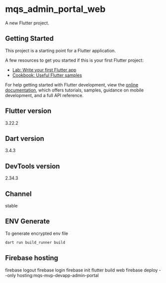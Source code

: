 # mqs_admin_portal_web

A new Flutter project.

## Getting Started

This project is a starting point for a Flutter application.

A few resources to get you started if this is your first Flutter project:

- [Lab: Write your first Flutter app](https://docs.flutter.dev/get-started/codelab)
- [Cookbook: Useful Flutter samples](https://docs.flutter.dev/cookbook)

For help getting started with Flutter development, view the
[online documentation](https://docs.flutter.dev/), which offers tutorials,
samples, guidance on mobile development, and a full API reference.

## Flutter version
3.22.2

## Dart version
3.4.3

## DevTools version
2.34.3

## Channel
stable

## ENV Generate
To generate encrypted env file
```bash
dart run build_runner build
```

## Firebase hosting
firebase logout
firebase login
firebase init
flutter build web
firebase deploy --only hosting:mqs-mvp-devapp-admin-portal